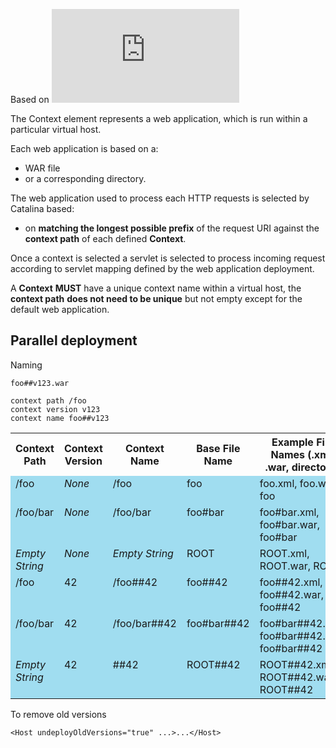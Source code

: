 
Based on ![tomcat context container documentation.](https://tomcat.apache.org/tomcat-7.0-doc/config/context.html)

The Context element represents a web application, which is run within a particular virtual host.

Each web application is based on a:
* WAR file
* or a corresponding directory.

The web application used to process each HTTP requests is selected by Catalina based:
* on __matching the longest possible prefix__ of the request URI against the **context path** of each defined **Context**.

Once a context is selected a servlet is selected to process incoming request according to servlet mapping defined by the web application deployment.

A **Context** **MUST** have a unique context name within a virtual host, the **context path** __does not need to be unique__ but not empty except for the default web application.

## Parallel deployment

Naming

```
foo##v123.war

context path /foo
context version v123
context name foo##v123
```

<table>
    <tr>
      <th>Context Path</th>
      <th>Context Version</th>
      <th>Context Name</th>
      <th>Base File Name</th>
      <th>Example File Names (.xml, .war, directory)</th>
    </tr>
    <tr>
      <td valign="top" bgcolor="#a0ddf0" align="left">/foo</td>
      <td valign="top" bgcolor="#a0ddf0" align="left"><i>None</i></td>
      <td valign="top" bgcolor="#a0ddf0" align="left">/foo</td>
      <td valign="top" bgcolor="#a0ddf0" align="left">foo</td>
      <td valign="top" bgcolor="#a0ddf0" align="left">foo.xml, foo.war, foo</td>
    </tr>
    <tr>
      <td valign="top" bgcolor="#a0ddf0" align="left">/foo/bar</td>
      <td valign="top" bgcolor="#a0ddf0" align="left"><i>None</i></td>
      <td valign="top" bgcolor="#a0ddf0" align="left">/foo/bar</td>
      <td valign="top" bgcolor="#a0ddf0" align="left">foo#bar</td>
      <td valign="top" bgcolor="#a0ddf0" align="left">foo#bar.xml, foo#bar.war, foo#bar</td>
    </tr>
    <tr>
      <td valign="top" bgcolor="#a0ddf0" align="left"><i>Empty String</i></td>
      <td valign="top" bgcolor="#a0ddf0" align="left"><i>None</i></td>
      <td valign="top" bgcolor="#a0ddf0" align="left"><i>Empty String</i></td>
      <td valign="top" bgcolor="#a0ddf0" align="left">ROOT</td>
      <td valign="top" bgcolor="#a0ddf0" align="left">ROOT.xml, ROOT.war, ROOT</td>
    </tr>
    <tr>
      <td valign="top" bgcolor="#a0ddf0" align="left">/foo</td>
      <td valign="top" bgcolor="#a0ddf0" align="left">42</td>
      <td valign="top" bgcolor="#a0ddf0" align="left">/foo##42</td>
      <td valign="top" bgcolor="#a0ddf0" align="left">foo##42</td>
      <td valign="top" bgcolor="#a0ddf0" align="left">foo##42.xml, foo##42.war, foo##42</td>
    </tr>
    <tr>
      <td valign="top" bgcolor="#a0ddf0" align="left">/foo/bar</td>
      <td valign="top" bgcolor="#a0ddf0" align="left">42</td>
      <td valign="top" bgcolor="#a0ddf0" align="left">/foo/bar##42</td>
      <td valign="top" bgcolor="#a0ddf0" align="left">foo#bar##42</td>
      <td valign="top" bgcolor="#a0ddf0" align="left">foo#bar##42.xml, foo#bar##42.war, foo#bar##42</td>
    </tr>
    <tr>
      <td valign="top" bgcolor="#a0ddf0" align="left"><i>Empty String</i></td>
      <td valign="top" bgcolor="#a0ddf0" align="left">42</td>
      <td valign="top" bgcolor="#a0ddf0" align="left">##42</td>
      <td valign="top" bgcolor="#a0ddf0" align="left">ROOT##42</td>
      <td valign="top" bgcolor="#a0ddf0" align="left">ROOT##42.xml, ROOT##42.war, ROOT##42</td>
    </tr>
  </table>
  
To remove old versions

```
<Host undeployOldVersions="true" ...>...</Host>
```

